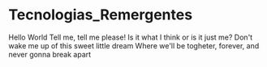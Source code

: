 # Tecnologias_Remergentes
Hello World
Tell me, tell me please!
Is it what I think or is it just me?
Don't wake me up of this sweet little dream
Where we'll be togheter, forever, and never gonna break apart
